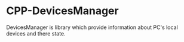 # CPP-DevicesManager
DevicesManager is library which provide information about PC's local devices and there state.

